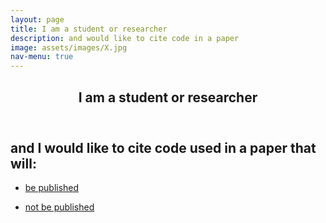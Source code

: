 ```yaml
---
layout: page
title: I am a student or researcher
description: and would like to cite code in a paper
image: assets/images/X.jpg
nav-menu: true
---
```

<!-- Main -->
<div id="main" class="alt">

<!-- One -->
<section id="one">
	<div class="inner">
		<header class="major">
			<h1>I am a student or researcher</h1>
		</header>

<!-- Content -->
<h2 id="content">and I would like to cite code used in a paper that will:</h2>
<div class="row">
	<div class="6u 12u$(small)">
		<ul class="actions">
			<li><a href="#" class="button big">be published</a></li>
		</ul>
	</div>
	<div class="6u$ 12u$(small)">
		<ul class="actions">
			<li><a href="#" class="button big">not be published</a></li>
		</ul>
	</div>

</div>
</section>

</div>
